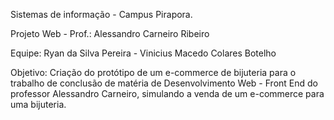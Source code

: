 Sistemas de informação - Campus Pirapora.

Projeto Web - Prof.: Alessandro Carneiro Ribeiro

Equipe:
Ryan da Silva Pereira - Vinicius Macedo Colares Botelho

Objetivo:
Criação do protótipo de um e-commerce de bijuteria para o trabalho de conclusão de matéria de Desenvolvimento Web - Front End do professor Alessandro Carneiro, simulando a venda de um e-commerce para uma bijuteria.
